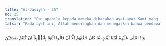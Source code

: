 ```yaml
---
title: "Al-Jasiyah - 25"
no: 25
translation: "Dan apabila kepada mereka dibacakan ayat-ayat Kami yang jelas, tidak ada bantahan mereka selain mengatakan, “Hidupkanlah kembali nenek moyang kami, jika kamu orang yang benar.”"
tafsir: "Pada ayat ini, Allah menerangkan dan menegaskan bahwa pendapat mereka itu benar-benar berdasarkan dugaan dan sangkaan belaka, yang menjurus kepada pengingkaran terjadinya hari kebangkitan. Apabila dibacakan kepada mereka ayat-ayat Allah yang mengandung keterangan tentang bukti-bukti terjadinya hari kebangkitan, mereka tidak mau memahami keterangan yang dikemukakan itu, dan juga mereka menantang Rasulullah saw agar beliau menghidupkan kembali orang-orang yang telah mati. Jika hal itu dapat dilakukan oleh Rasulullah, barulah mereka mau beriman.\n\nDari sikap mereka yang demikian itu, dapat diambil kesimpulan bahwa mereka benar-benar telah dikendalikan oleh hawa nafsu mereka, tidak lagi mempergunakan pikiran mereka dengan baik sehingga mereka tidak mau menerima segala kebenaran yang disampaikan oleh Rasulullah saw, bahwa hari kebangkitan itu akan datang pada saat yang telah ditentukan yaitu setelah semua manusia yang hidup dimatikan dan jagat raya serta segala isinya hancur-lebur. Namun hal ini tidak membuat mereka mengerti dan mengakui."
---
```


وَاِذَا تُتْلٰى عَلَيْهِمْ اٰيٰتُنَا بَيِّنٰتٍ مَّا كَانَ حُجَّتَهُمْ اِلَّآ اَنْ قَالُوا ائْتُوْا بِاٰبَاۤىِٕنَآ اِنْ كُنْتُمْ صٰدِقِيْنَ

